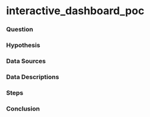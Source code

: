 # interactive_dashboard_poc

### Question



### Hypothesis



### Data Sources



### Data Descriptions



### Steps



### Conclusion




